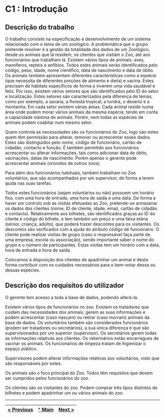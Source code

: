 # C1 : Introdução


## Descrição do trabalho

O trabalho consiste na especificação e desenvolvimento de um sistema relacionado com o tema de um zoológico. A problemática que o grupo pretende resolver é a gestão da totalidade dos dados de um Zoológico, desde os animais que lá residem, os clientes que visitam o Zoo, até aos funcionários que trabalham lá. Existem vários tipos de animais: aves, mamíferos, repteis e anfíbios. Todos estes animais serão identificados pelo código, peso, idade, nome científico, data de nascimento e data de óbito. Os animais também apresentam diferentes características como a espécie (que necessita de diferentes porções de alimento e dieta) e vacina. Estes precisam de habitats específicos de forma a viverem uma vida saudável e feliz. Por isso, existem vários setores que são identificados pelo ID do setor e localização. Estes setores são caracterizados pela diferença de temas, como por exemplo, a savana, a floresta tropical, a tundra, o deserto e a montanha. Em cada setor existem várias áreas. Cada animal reside numa área onde podem morar vários animais da mesma espécie, tendo em conta a capacidade máxima de animais. Porém, nem todas as espécies de animais podem coabitar num mesmo setor.

Quem controla as necessidades são os funcionários do Zoo, logo são estes quem têm permissão para alterar, remover ou acrescentar esses dados. Estes são distinguidos pelo nome, código de funcionário, cartão de cidadão, contacto e função. É também permitido aos funcionários acrescentar ou alterar informações, tais como adicionar data de óbito, vacinações, datas de nascimento. Porém apenas o gerente pode acrescentar animais (oriundos de outros zoos).

Para além dos funcionários habituais, também trabalham no Zoo voluntários, que são acompanhados por um supervisor, de forma a terem ajuda nas suas tarefas.

Todos estes funcionários (sejam voluntários ou não) possuem um horário fixo, com uma hora de entrada, uma hora de saída e uma data. 
De forma a haver um controlo sob as visitas efetuadas ao Zoo, pretende-se armazenar os dados dos clientes (nome, ID de cliente, idade, email, cartão de cidadão e contacto). Relativamente aos bilhetes, são identificados graças ao ID do cliente e código do bilhete, e tem também um preço e uma faixa etária (sénior, criança, adulto), que poderá trazer descontos para os visitantes. Os descontos são verificados com a ajuda do atributo código de funcionário. O cliente pode realizar visitas de grupo (caso o responsável faça parte de uma empresa, escola ou associação), sendo importante saber o nome do grupo e o número de participantes. Estas visitas tem um horário com a data, hora de entrada e hora de saída. 

Colocamos à disposição dos clientes de apadrinhar um animal e desta forma contribuir com os cuidados necessários para o bem-estar dessa ou dessas espécies. 

## Descrição dos requisitos do utilizador

O gerente tem acesso a toda a base de dados, podendo alterá-la.

Existem vários tipos de funcionários no zoo. Existem os tratadores que cuidam das necessidades dos animais, gerem as suas informações e podem acrescentar (caso nasçam) ou retirar (caso morram) animais da base de dados. Os voluntários também são considerados funcionários (podem ser tratadores ou secretários), a sua única diferença é que são supervisionados por um superior (supervisor). Os secretários gerem todas as informações relativas aos clientes. Os veterinários estão encarregues de vacinar os animais. Os funcionários de limpeza tratam de higienizar o espaço público. 

Supervisores podem alterar informações relativas aos voluntários, visto que são responsáveis por estes.

Os animais são o foco principal do Zoo. Todos têm requisitos que devem ser cumpridos pelos funcionários do zoo.

Os clientes são os visitantes do zoo. Podem comprar três tipos distintos de bilhetes e podem apadrinhar um ou vários animais do zoo.

---
[< Previous](rebd00.md) | [^ Main](https://github.com/PaulaMmmm/-tcm22-sibd-g04/tree/main/REBD) | [Next >](rebd02.md)
:--- | :---: | ---: 


